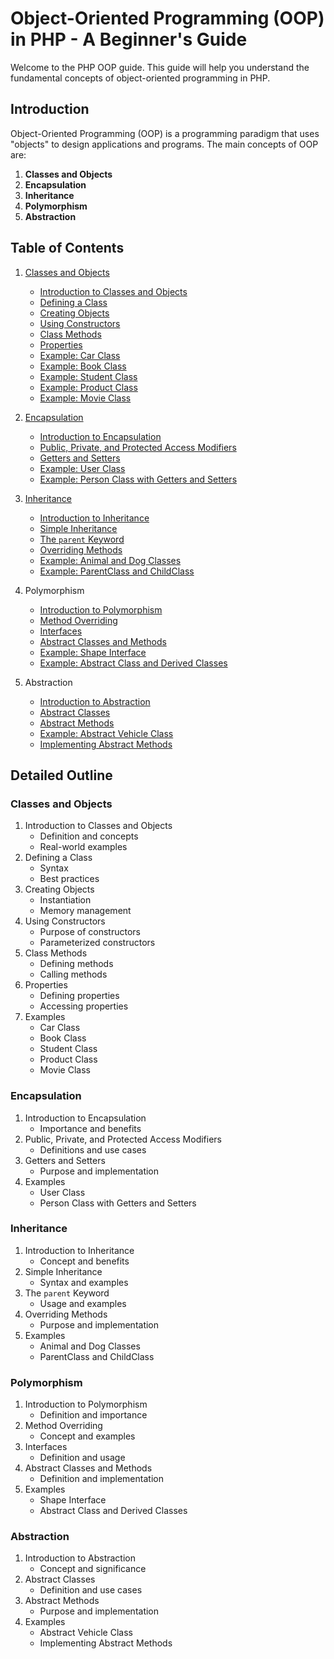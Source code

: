 # Object-Oriented Programming (OOP) in PHP - A Beginner's Guide

Welcome to the PHP OOP guide. This guide will help you understand the fundamental concepts of object-oriented programming in PHP.

## Introduction
Object-Oriented Programming (OOP) is a programming paradigm that uses "objects" to design applications and programs. The main concepts of OOP are:

1. **Classes and Objects**
2. **Encapsulation**
3. **Inheritance**
4. **Polymorphism**
5. **Abstraction**

## Table of Contents
1. [Classes and Objects](classes.md)
   - [Introduction to Classes and Objects](classes.md#introduction-to-classes-and-objects)
   - [Defining a Class](classes.md#defining-a-class)
   - [Creating Objects](classes.md#creating-objects)
   - [Using Constructors](classes.md#using-constructors)
   - [Class Methods](classes.md#class-methods)
   - [Properties](classes.md#properties)
   - [Example: Car Class](classes.md#example-car-class)
   - [Example: Book Class](classes.md#example-2-book-class)
   - [Example: Student Class](classes.md#example-3-student-class)
   - [Example: Product Class](classes.md#example-4-product-class)
   - [Example: Movie Class](classes.md#example-5-movie-class)

2. [Encapsulation](encapsulation.md)
   - [Introduction to Encapsulation](encapsulation.md#introduction-to-encapsulation)
   - [Public, Private, and Protected Access Modifiers](encapsulation.md#public-private-and-protected-access-modifiers)
   - [Getters and Setters](encapsulation.md#getters-and-setters)
   - [Example: User Class](encapsulation.md#example-user-class)
   - [Example: Person Class with Getters and Setters](encapsulation.md#example-person-class-with-getters-and-setters)

3. [Inheritance](inheritance.md)
   - [Introduction to Inheritance](inheritance.md#introduction-to-inheritance)
   - [Simple Inheritance](inheritance.md#simple-inheritance)
   - [The `parent` Keyword](inheritance.md#the-parent-keyword)
   - [Overriding Methods](inheritance.md#overriding-methods)
   - [Example: Animal and Dog Classes](inheritance.md#example-animal-and-dog-classes)
   - [Example: ParentClass and ChildClass](inheritance.md#example-parentclass-and-childclass)

4. Polymorphism
   - [Introduction to Polymorphism](polymorphism.md#introduction-to-polymorphism)
   - [Method Overriding](polymorphism.md#method-overriding)
   - [Interfaces](polymorphism.md#interfaces)
   - [Abstract Classes and Methods](polymorphism.md#abstract-classes-and-methods)
   - [Example: Shape Interface](polymorphism.md#example-shape-interface)
   - [Example: Abstract Class and Derived Classes](polymorphism.md#example-abstract-class-and-derived-classes)

5. Abstraction
   - [Introduction to Abstraction](abstraction.md#introduction-to-abstraction)
   - [Abstract Classes](abstraction.md#abstract-classes)
   - [Abstract Methods](abstraction.md#abstract-methods)
   - [Example: Abstract Vehicle Class](abstraction.md#example-abstract-vehicle-class)
   - [Implementing Abstract Methods](abstraction.md#implementing-abstract-methods)

## Detailed Outline

### Classes and Objects
1. Introduction to Classes and Objects
   - Definition and concepts
   - Real-world examples
2. Defining a Class
   - Syntax
   - Best practices
3. Creating Objects
   - Instantiation
   - Memory management
4. Using Constructors
   - Purpose of constructors
   - Parameterized constructors
5. Class Methods
   - Defining methods
   - Calling methods
6. Properties
   - Defining properties
   - Accessing properties
7. Examples
   - Car Class
   - Book Class
   - Student Class
   - Product Class
   - Movie Class

### Encapsulation
1. Introduction to Encapsulation
   - Importance and benefits
2. Public, Private, and Protected Access Modifiers
   - Definitions and use cases
3. Getters and Setters
   - Purpose and implementation
4. Examples
   - User Class
   - Person Class with Getters and Setters

### Inheritance
1. Introduction to Inheritance
   - Concept and benefits
2. Simple Inheritance
   - Syntax and examples
3. The `parent` Keyword
   - Usage and examples
4. Overriding Methods
   - Purpose and implementation
5. Examples
   - Animal and Dog Classes
   - ParentClass and ChildClass

### Polymorphism
1. Introduction to Polymorphism
   - Definition and importance
2. Method Overriding
   - Concept and examples
3. Interfaces
   - Definition and usage
4. Abstract Classes and Methods
   - Definition and implementation
5. Examples
   - Shape Interface
   - Abstract Class and Derived Classes

### Abstraction
1. Introduction to Abstraction
   - Concept and significance
2. Abstract Classes
   - Definition and use cases
3. Abstract Methods
   - Purpose and implementation
4. Examples
   - Abstract Vehicle Class
   - Implementing Abstract Methods
